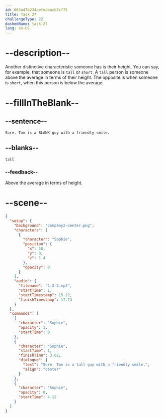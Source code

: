 ```yaml
---
id: 663a47b234aefeabacb3cf75
title: Task 27
challengeType: 22
dashedName: task-27
lang: en-US
---
```


<!-- (Audio) Sophie: Sure. Tom is a tall guy with a friendly smile. -->

# --description--

Another distinctive characteristic someone has is their height. You can say, for example, that someone is `tall` or `short`.
A `tall` person is someone above the average in terms of their height. The opposite is when someone is `short`, when this person is below the average.

# --fillInTheBlank--

## --sentence--

`Sure. Tom is a BLANK guy with a friendly smile.`

## --blanks--

`tall`

### --feedback--

Above the average in terms of height.

# --scene--

```json
{
  "setup": {
    "background": "company2-center.png",
    "characters": [
      {
        "character": "Sophie",
        "position": {
          "x": 50,
          "y": 0,
          "z": 1.4
        },
        "opacity": 0
      }
    ],
    "audio": {
      "filename": "4.3-2.mp3",
      "startTime": 1,
      "startTimestamp": 15.12,
      "finishTimestamp": 17.74
    }
  },
  "commands": [
    {
      "character": "Sophie",
      "opacity": 1,
      "startTime": 0
    },
    {
      "character": "Sophie",
      "startTime": 1,
      "finishTime": 3.62,
      "dialogue": {
        "text": "Sure. Tom is a tall guy with a friendly smile.",
        "align": "center"
      }
    },
    {
      "character": "Sophie",
      "opacity": 0,
      "startTime": 4.12
    }
  ]
}
```
